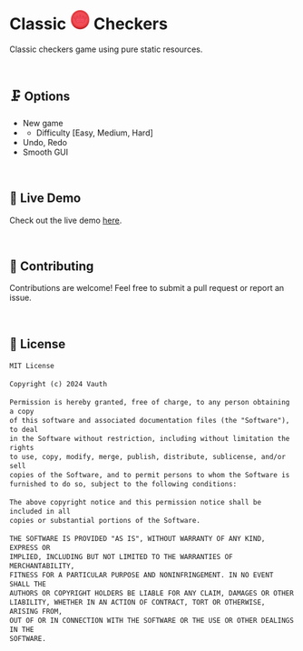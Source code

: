 <h1>Classic <a href="#Favicon"><img src="https://raw.githubusercontent.com/Vauth/checkers/main/image/favicon.png" width="35px"></a> Checkers</h1>
<p>Classic checkers game using pure static resources.</p>

<br>

## 🗜 Options
- New game
- - Difficulty [Easy, Medium, Hard]
- Undo, Redo
- Smooth GUI

<br>

## 📡 Live Demo
Check out the live demo [here](https://vauth.github.io/checkers).

<br>

## 🔗 Contributing
Contributions are welcome! Feel free to submit a pull request or report an issue.

<br>

## 🔎 License
```
MIT License

Copyright (c) 2024 Vauth

Permission is hereby granted, free of charge, to any person obtaining a copy
of this software and associated documentation files (the "Software"), to deal
in the Software without restriction, including without limitation the rights
to use, copy, modify, merge, publish, distribute, sublicense, and/or sell
copies of the Software, and to permit persons to whom the Software is
furnished to do so, subject to the following conditions:

The above copyright notice and this permission notice shall be included in all
copies or substantial portions of the Software.

THE SOFTWARE IS PROVIDED "AS IS", WITHOUT WARRANTY OF ANY KIND, EXPRESS OR
IMPLIED, INCLUDING BUT NOT LIMITED TO THE WARRANTIES OF MERCHANTABILITY,
FITNESS FOR A PARTICULAR PURPOSE AND NONINFRINGEMENT. IN NO EVENT SHALL THE
AUTHORS OR COPYRIGHT HOLDERS BE LIABLE FOR ANY CLAIM, DAMAGES OR OTHER
LIABILITY, WHETHER IN AN ACTION OF CONTRACT, TORT OR OTHERWISE, ARISING FROM,
OUT OF OR IN CONNECTION WITH THE SOFTWARE OR THE USE OR OTHER DEALINGS IN THE
SOFTWARE.
```



